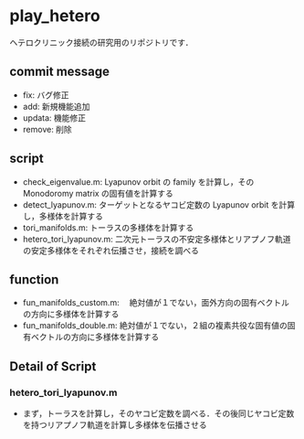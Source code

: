 # play_hetero

ヘテロクリニック接続の研究用のリポジトリです．

## commit message

- fix: バグ修正
- add: 新規機能追加
- updata: 機能修正
- remove: 削除

## script

- check_eigenvalue.m:
  Lyapunov orbit の family を計算し，その Monodoromy matrix の固有値を計算する
- detect_lyapunov.m:
  ターゲットとなるヤコビ定数の Lyapunov orbit を計算し，多様体を計算する
- tori_manifolds.m:
  トーラスの多様体を計算する
- hetero_tori_lyapunov.m:
  二次元トーラスの不安定多様体とリアプノフ軌道の安定多様体をそれぞれ伝播させ，接続を調べる

## function

- fun_manifolds_custom.m:　
  絶対値が１でない，面外方向の固有ベクトルの方向に多様体を計算する
- fun_manifolds_double.m:
  絶対値が１でない，２組の複素共役な固有値の固有ベクトルの方向に多様体を計算する

## Detail of Script

### hetero_tori_lyapunov.m

- まず，トーラスを計算し，そのヤコビ定数を調べる．その後同じヤコビ定数を持つリアプノフ軌道を計算し多様体を伝播させる
